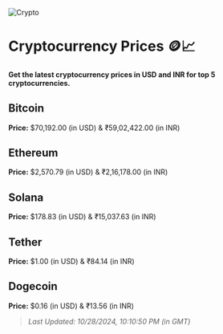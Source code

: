 
![Crypto](https://www.techguide.com.au/wp-content/uploads/2020/11/crypto3.jpeg)

# Cryptocurrency Prices 🪙📈

#### Get the latest cryptocurrency prices in USD and INR for top 5 cryptocurrencies.

## Bitcoin

**Price:** $70,192.00 (in USD) & ₹59,02,422.00 (in INR)

## Ethereum

**Price:** $2,570.79 (in USD) & ₹2,16,178.00 (in INR)

## Solana

**Price:** $178.83 (in USD) & ₹15,037.63 (in INR)

## Tether

**Price:** $1.00 (in USD) & ₹84.14 (in INR)

## Dogecoin

**Price:** $0.16 (in USD) & ₹13.56 (in INR)

> _Last Updated: 10/28/2024, 10:10:50 PM (in GMT)_
